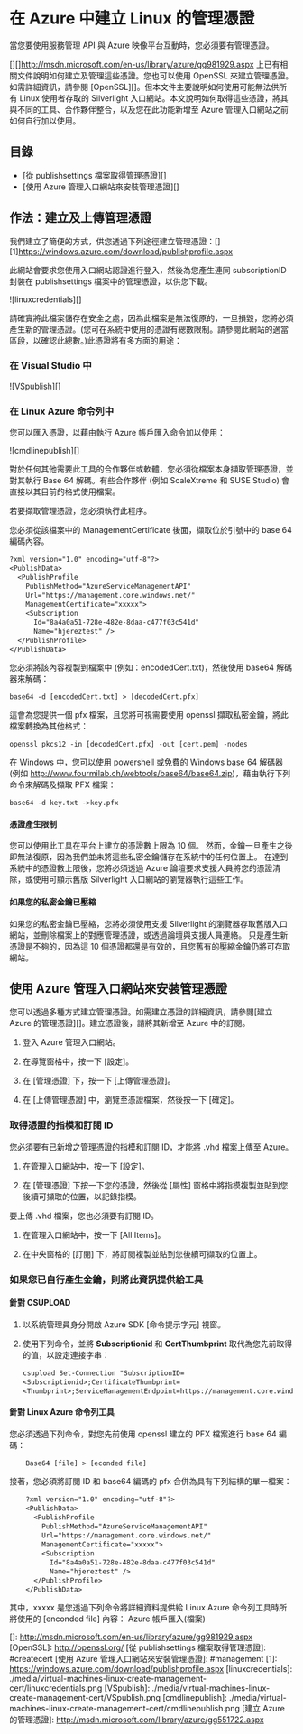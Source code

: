 <properties linkid="manage-linux-common-tasks-manage-certs" urlDisplayName="Manage certificates" pageTitle="Manage certificates for Linux virtual machines in Azure" metaKeywords="Azure management certs, uploading management certs, Azure Service Management API" description="Learn how to create and upload management certificates for Linux in Azure. The certificate is required if you use the Service Management API." metaCanonical="" services="virtual-machines" documentationCenter="" title="Create management certificates for Linux in Azure" authors="kathydav" solutions="" manager="jeffreyg" editor="tysonn" />

<tags ms.service="virtual-machines" ms.workload="infrastructure-services" ms.tgt_pltfrm="vm-linux" ms.devlang="na" ms.topic="article" ms.date="01/01/1900" ms.author="kathydav"></tags>

# 在 Azure 中建立 Linux 的管理憑證

當您要使用服務管理 API 與 Azure 映像平台互動時，您必須要有管理憑證。

[][]<http://msdn.microsoft.com/en-us/library/azure/gg981929.aspx></a> 上已有相關文件說明如何建立及管理這些憑證。您也可以使用 OpenSSL 來建立管理憑證。如需詳細資訊，請參閱 [OpenSSL][]。但本文件主要說明如何使用可能無法供所有 Linux 使用者存取的 Silverlight 入口網站。本文說明如何取得這些憑證，將其與不同的工具、合作夥伴整合，以及您在此功能新增至 Azure 管理入口網站之前如何自行加以使用。

## 目錄

-   [從 publishsettings 檔案取得管理憑證][]
-   [使用 Azure 管理入口網站來安裝管理憑證][]

## <span id="publishsettings"></span></a>作法：建立及上傳管理憑證

我們建立了簡便的方式，供您透過下列途徑建立管理憑證：[][1]<https://windows.azure.com/download/publishprofile.aspx></a>

此網站會要求您使用入口網站認證進行登入，然後為您產生連同 subscriptionID 封裝在 publishsettings 檔案中的管理憑證，以供您下載。

![linuxcredentials][]

請確實將此檔案儲存在安全之處，因為此檔案是無法復原的，一旦損毀，您將必須產生新的管理憑證。(您可在系統中使用的憑證有總數限制。請參閱此網站的適當區段，以確認此總數。)此憑證將有多方面的用途：

### 在 Visual Studio 中

![VSpublish][]

### 在 Linux Azure 命令列中

您可以匯入憑證，以藉由執行 Azure 帳戶匯入命令加以使用：

![cmdlinepublish][]

對於任何其他需要此工具的合作夥伴或軟體，您必須從檔案本身擷取管理憑證，並對其執行 Base 64 解碼。有些合作夥伴 (例如 ScaleXtreme 和 SUSE Studio) 會直接以其目前的格式使用檔案。

若要擷取管理憑證，您必須執行此程序。

您必須從該檔案中的 ManagementCertificate 後面，擷取位於引號中的 base 64 編碼內容。

    ?xml version="1.0" encoding="utf-8"?>
    <PublishData>
      <PublishProfile
        PublishMethod="AzureServiceManagementAPI"
        Url="https://management.core.windows.net/"
        ManagementCertificate="xxxxx">
        <Subscription
          Id="8a4a0a51-728e-482e-8daa-c477f03c541d"
          Name="hjereztest" />
      </PublishProfile>
    </PublishData>

您必須將該內容複製到檔案中 (例如：encodedCert.txt)，然後使用 base64 解碼器來解碼：

    base64 -d [encodedCert.txt] > [decodedCert.pfx]

這會為您提供一個 pfx 檔案，且您將可視需要使用 openssl 擷取私密金鑰，將此檔案轉換為其他格式：

    openssl pkcs12 -in [decodedCert.pfx] -out [cert.pem] -nodes

在 Windows 中，您可以使用 powershell 或免費的 Windows base 64 解碼器 (例如 <http://www.fourmilab.ch/webtools/base64/base64.zip></a>)，藉由執行下列命令來解碼及擷取 PFX 檔案：

    base64 -d key.txt ->key.pfx

#### 憑證產生限制

您可以使用此工具在平台上建立的憑證數上限為 10 個。
然而，金鑰一旦產生之後即無法復原，因為我們並未將這些私密金鑰儲存在系統中的任何位置上。
在達到系統中的憑證數上限後，您將必須透過 Azure 論壇要求支援人員將您的憑證清除，或使用可顯示舊版 Silverlight 入口網站的瀏覽器執行這些工作。

#### 如果您的私密金鑰已壓縮

如果您的私密金鑰已壓縮，您將必須使用支援 Silverlight 的瀏覽器存取舊版入口網站，並刪除檔案上的對應管理憑證，或透過論壇與支援人員連絡。
只是產生新憑證是不夠的，因為這 10 個憑證都還是有效的，且您舊有的壓縮金鑰仍將可存取網站。

## <span id="management"></span></a>使用 Azure 管理入口網站來安裝管理憑證

您可以透過多種方式建立管理憑證。如需建立憑證的詳細資訊，請參閱[建立 Azure 的管理憑證][]。建立憑證後，請將其新增至 Azure 中的訂閱。

1.  登入 Azure 管理入口網站。

2.  在導覽窗格中，按一下 [設定]。

3.  在 [管理憑證] 下，按一下 [上傳管理憑證]。

4.  在 [上傳管理憑證] 中，瀏覽至憑證檔案，然後按一下 [確定]。

### 取得憑證的指模和訂閱 ID

您必須要有已新增之管理憑證的指模和訂閱 ID，才能將 .vhd 檔案上傳至 Azure。

1.  在管理入口網站中，按一下 [設定]。

2.  在 [管理憑證] 下按一下您的憑證，然後從 [屬性] 窗格中將指模複製並貼到您後續可擷取的位置，以記錄指模。

要上傳 .vhd 檔案，您也必須要有訂閱 ID。

1.  在管理入口網站中，按一下 [All Items]。

2.  在中央窗格的 [訂閱] 下，將訂閱複製並貼到您後續可擷取的位置上。

### 如果您已自行產生金鑰，則將此資訊提供給工具

#### 針對 CSUPLOAD

1.  以系統管理員身分開啟 Azure SDK [命令提示字元] 視窗。
2.  使用下列命令，並將 **Subscriptionid** 和 **CertThumbprint** 取代為您先前取得的值，以設定連接字串：

        csupload Set-Connection "SubscriptionID=<Subscriptionid>;CertificateThumbprint=<Thumbprint>;ServiceManagementEndpoint=https://management.core.windows.net"

#### 針對 Linux Azure 命令列工具

您必須透過下列命令，對您先前使用 openssl 建立的 PFX 檔案進行 base 64 編碼：

        Base64 [file] > [econded file]

接著，您必須將訂閱 ID 和 base64 編碼的 pfx 合併為具有下列結構的單一檔案：

        ?xml version="1.0" encoding="utf-8"?>
        <PublishData>
          <PublishProfile
            PublishMethod="AzureServiceManagementAPI"
            Url="https://management.core.windows.net/"
            ManagementCertificate="xxxxx">
            <Subscription
              Id="8a4a0a51-728e-482e-8daa-c477f03c541d"
              Name="hjereztest" />
          </PublishProfile>
        </PublishData>
        

其中，xxxxx 是您透過下列命令將詳細資料提供給 Linux Azure 命令列工具時所將使用的 [enconded file] 內容：
Azure 帳戶匯入(檔案)

  []: http://msdn.microsoft.com/en-us/library/azure/gg981929.aspx
  [OpenSSL]: http://openssl.org/
  [從 publishsettings 檔案取得管理憑證]: #createcert
  [使用 Azure 管理入口網站來安裝管理憑證]: #management
  [1]: https://windows.azure.com/download/publishprofile.aspx
  [linuxcredentials]: ./media/virtual-machines-linux-create-management-cert/linuxcredentials.png
  [VSpublish]: ./media/virtual-machines-linux-create-management-cert/VSpublish.png
  [cmdlinepublish]: ./media/virtual-machines-linux-create-management-cert/cmdlinepublish.png
  [建立 Azure 的管理憑證]: http://msdn.microsoft.com/library/azure/gg551722.aspx
